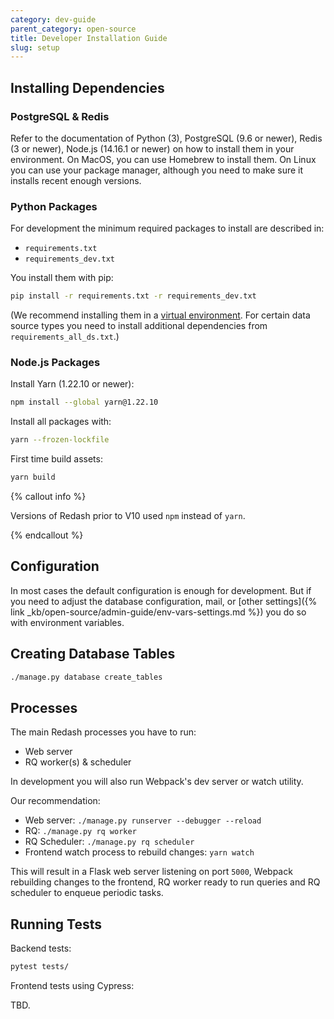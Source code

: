 ```yaml
---
category: dev-guide
parent_category: open-source
title: Developer Installation Guide
slug: setup
---
```


## Installing Dependencies

### PostgreSQL & Redis

Refer to the documentation of Python (3), PostgreSQL (9.6 or newer), Redis (3 or
newer), Node.js (14.16.1 or newer) on how to install them in your environment.
On MacOS, you can use Homebrew to install them. On Linux you can use your
package manager, although you need to make sure it installs recent enough
versions.

### Python Packages

For development the minimum required packages to install are described in:

- `requirements.txt`
- `requirements_dev.txt`

You install them with pip:

```bash
pip install -r requirements.txt -r requirements_dev.txt
```

(We recommend installing them in a
[virtual environment](https://docs.python.org/3.7/tutorial/venv.html). For
certain data source types you need to install additional dependencies from
`requirements_all_ds.txt`.)

### Node.js Packages

Install Yarn (1.22.10 or newer):

```bash
npm install --global yarn@1.22.10
```

Install all packages with:

```bash
yarn --frozen-lockfile
```

First time build assets:

```bash
yarn build
```

{% callout info %}

Versions of Redash prior to V10 used `npm` instead of `yarn`.

{% endcallout %}

## Configuration

In most cases the default configuration is enough for development. But if you
need to adjust the database configuration, mail, or [other
settings]({% link _kb/open-source/admin-guide/env-vars-settings.md %}) you do so
with environment variables.

## Creating Database Tables

```bash
./manage.py database create_tables
```

## Processes

The main Redash processes you have to run:

- Web server
- RQ worker(s) & scheduler

In development you will also run Webpack's dev server or watch utility.

Our recommendation:

- Web server: `./manage.py runserver --debugger --reload`
- RQ: `./manage.py rq worker`
- RQ Scheduler: `./manage.py rq scheduler`
- Frontend watch process to rebuild changes: `yarn watch`

This will result in a Flask web server listening on port `5000`, Webpack
rebuilding changes to the frontend, RQ worker ready to run queries and RQ
scheduler to enqueue periodic tasks.

## Running Tests

Backend tests:

```bash
pytest tests/
```

Frontend tests using Cypress:

TBD.
